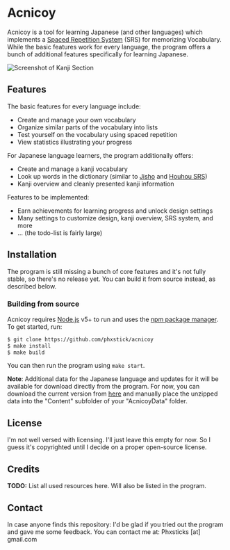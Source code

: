 # Acnicoy

Acnicoy is a tool for learning Japanese (and other languages) which implements
a [Spaced Repetition System][SRS] (SRS) for memorizing Vocabulary.
While the basic features work for every language, the program offers a bunch of
additional features specifically for learning Japanese.

![Screenshot of Kanji Section](https://dl.dropbox.com/s/wg9a3p6c9n4p0wr/acnicoy-screenshot-kanji-section.png?dl=0)

Features
----

The basic features for every language include:

* Create and manage your own vocabulary
* Organize similar parts of the vocabulary into lists
* Test yourself on the vocabulary using spaced repetition
* View statistics illustrating your progress

For Japanese language learners, the program additionally offers:

* Create and manage a kanji vocabulary
* Look up words in the dictionary (similar to [Jisho] and [Houhou SRS])
* Kanji overview and cleanly presented kanji information

Features to be implemented:

* Earn achievements for learning progress and unlock design settings
* Many settings to customize design, kanji overview, SRS system, and more
* ... (the todo-list is fairly large)

Installation
----

The program is still missing a bunch of core features and it's not fully
stable, so there's no release yet. You can build it from source instead, as
described below.

### Building from source
Acnicoy requires [Node.js] v5+ to run and uses the [npm package manager][npm].
To get started, run:
```sh
$ git clone https://github.com/phxstick/acnicoy
$ make install
$ make build
```
You can then run the program using `make start`.

**Note**: Additional data for the Japanese language and updates for it will be
available for download directly from the program. For now, you can download
the current version from [here](http://acnicoy.netne.net/Japanese-English.zip)
and manually place the unzipped data into the "Content" subfolder of your
"AcnicoyData" folder.

License
----

I'm not well versed with licensing. I'll just leave this empty for now.
So I guess it's copyrighted until I decide on a proper open-source license.

Credits
----

**TODO:** List all used resources here. Will also be listed in the program.

Contact
----

In case anyone finds this repository:
I'd be glad if you tried out the program and gave me some feedback.
You can contact me at:  Phxsticks [at] gmail.com


   [SRS]: <https://en.wikipedia.org/wiki/Spaced_repetition>
   [Jisho]: <http://jisho.org/>
   [Houhou SRS]: <http://houhou-srs.com/>
   [Node.js]: <https://nodejs.org/>
   [npm]: <https://www.npmjs.com/>

